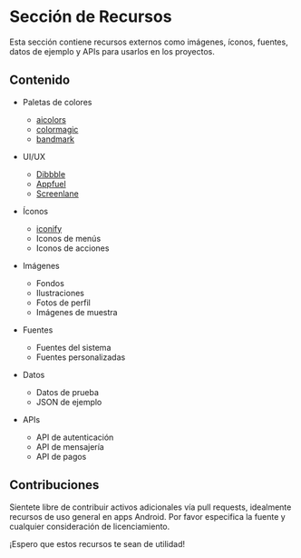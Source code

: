 # Sección de Recursos

Esta sección contiene recursos externos como imágenes, íconos, fuentes, datos de ejemplo y APIs para usarlos en los proyectos.

## Contenido

- Paletas de colores
  - [aicolors](https://aicolors.co/)
  - [colormagic](https://colormagic.app/)
  - [bandmark](https://brandmark.io/color-wheel/app/)


- UI/UX
  - [Dibbble](https://dribbble.com/tags/best_mobile_app)
  - [Appfuel](https://www.theappfuel.com/)
  - [Screenlane](https://screenlane.com/)
 

- Íconos

  - [iconify](https://iconify.design/)
  - Iconos de menús
  - Iconos de acciones

- Imágenes

  - Fondos
  - Ilustraciones
  - Fotos de perfil
  - Imágenes de muestra
  
- Fuentes

  - Fuentes del sistema
  - Fuentes personalizadas
  
- Datos

  - Datos de prueba
  - JSON de ejemplo
  
- APIs

  - API de autenticación
  - API de mensajería
  - API de pagos

## Contribuciones

Sientete libre de contribuir activos adicionales vía pull requests, idealmente recursos de uso general en apps Android. Por favor especifica la fuente y cualquier consideración de licenciamiento.

¡Espero que estos recursos te sean de utilidad!
